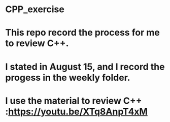 # CPP_exercise
# This repo record the process for me to review C++.
# I stated in August 15, and I record the progess in the weekly folder.
# I use the material to review C++ :https://youtu.be/XTq8AnpT4xM


